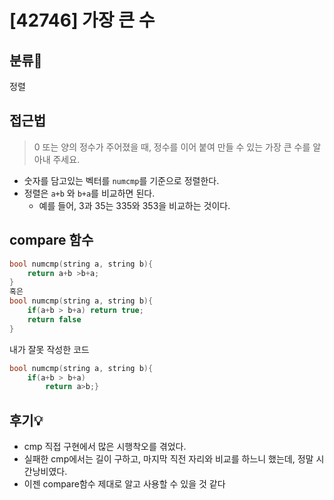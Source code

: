# [42746] 가장 큰 수 

## 분류💁

정렬

## 접근법
> 0 또는 양의 정수가 주어졌을 때, 정수를 이어 붙여 만들 수 있는 가장 큰 수를 알아내 주세요.
- 숫자를 담고있는 벡터를 `numcmp`를 기준으로 정렬한다.
- 정렬은 `a+b` 와 `b+a`를 비교하면 된다. 
    - 예를 들어, 3과 35는 335와 353을 비교하는 것이다. 

## compare 함수
```cpp
bool numcmp(string a, string b){
    return a+b >b+a;  
}
혹은
bool numcmp(string a, string b){
    if(a+b > b+a) return true;
    return false
}
```

내가 잘못 작성한 코드
```cpp
bool numcmp(string a, string b){
    if(a+b > b+a) 
        return a>b;}
```


## 후기💡
- cmp 직접 구현에서 많은 시행착오를 겪었다.
- 실패한 cmp에서는 길이 구하고, 마지막 직전 자리와 비교를 하느니 했는데, 정말 시간낭비였다. 
- 이젠 compare함수 제대로 알고 사용할 수 있을 것 같다